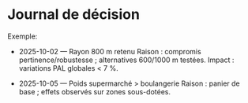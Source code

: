 ﻿# Journal de décision

Exemple:

- 2025-10-02 — Rayon 800 m retenu
  Raison : compromis pertinence/robustesse ; alternatives 600/1000 m testées.
  Impact : variations PAL globales < 7 %.

- 2025-10-05 — Poids supermarché > boulangerie
  Raison : panier de base ; effets observés sur zones sous-dotées.
